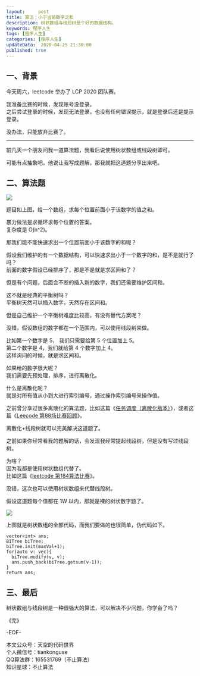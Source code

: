 ```yaml
---   
layout:     post  
title: 算法：小于当前数字之和  
description: 树状数组与线段树是个好的数据结构。  
keywords: 程序人生  
tags: [程序人生]    
categories: [程序人生]  
updateData:  2020-04-25 21:30:00  
published: true  
---  
```



## 一、背景  


今天周六，leetcode 举办了 LCP 2020 团队赛。  


我准备比赛的时候，发现账号没登录。  
之后尝试登录的时候，发现无法登录，也没有任何错误提示，就是登录后还是提示登录。  


没办法，只能放弃比赛了。  


----


前几天一个朋友问我一道算法题，我看后说使用树状数组或线段树即可。  


可能有点抽象吧，他说让我写成题解，那我就把这道题分享出来吧。  



## 二、算法题  


![](https://res2020.tiankonguse.com/images/2020/04/25/001.png)  


题目如上图，给一个数组，求每个位置前面小于该数字的值之和。  


暴力做法是求循环求每个位置的答案。  
复杂度是 O(n^2)。  


那我们能不能快速求出一个位置前面小于该数字的和呢？  


假设我们维护的有一个数据结构，可以快速求出小于一个数字的和，是不是就行了吗？  
前面的数字假设已经排序了，那是不是就是求区间和了？  


但是有个问题，后面会不断的插入新的数字，我们还需要维护区间和。  


这不就是经典的平衡树吗？  
平衡树天然可以插入数字，天然存在区间和。  


但是自己维护一个平衡树难度比较高，有没有替代方案呢？  


没错，假设数组的数字都在一个范围内，可以使用线段树来做。  


比如第一个数字是 5， 我们只需要给第 5 个位置加上 5。  
第二个数字是 4，我们就给第 4 个数字加上 4。  
这样询问的时候，就是求区间和。  


如果给的数字很大呢？  
我们需要先预处理，排序，进行离散化。  


什么是离散化呢？  
就是对所有值从小到大进行索引编号，通过操作索引编号来操作值。  


之前曾分享过很多离散化的算法题，比如这篇《[任务调度（离散化版本）](https://mp.weixin.qq.com/s/bCHG6jbl5pW-tETgswi8yg)》，或者这篇《[Leecode 第88场比赛回顾](https://mp.weixin.qq.com/s/UNWKXwaBbQFYQAxA0Ig9Qw)》。  


离散化+线段树就可以完美解决这道题了。  


之前如果你经常看我的题解的话，会发现我经常提起线段树，但是没有写过线段树。  


为啥？  
因为我都是使用树状数组代替了。  
比如这篇《[leetcode 第184算法比赛](https://mp.weixin.qq.com/s/BNWajiyak4lmgE1FyyKrfA)》。  


没错，这次也可以使用树状数组来代替线段树。  


假设这道题每个值都在 1W 以内，那就是裸的树状数字题了。  


![](https://res2020.tiankonguse.com/images/2020/04/25/002.png)  


上图就是树状数组的全部代码，而我们要做的也很简单，伪代码如下。  


```
vector<int> ans;
BITree biTree;
biTree.init(maxVal+1);
for(auto v: vec){
  biTree.modify(v, v);  
  ans.push_back(biTree.getsum(v-1));
}
return ans;
```


## 三、最后  


树状数组与线段树是一种很强大的算法，可以解决不少问题，你学会了吗？  



《完》


-EOF-  



本文公众号：天空的代码世界  
个人微信号：tiankonguse  
QQ算法群：165531769（不止算法）  
知识星球：不止算法  

